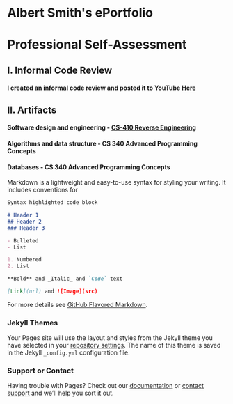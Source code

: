 # Albert Smith's ePortfolio

# Professional Self-Assessment




## I. Informal Code Review
#### I created an informal code review and posted it to YouTube [Here](https://youtu.be/orjrt5hhb78)<br/>


## II. Artifacts
#### Software design and engineering - [CS-410 Reverse Engineering](https://github.com/CodeMonkey1976/CodeMonkey/tree/gh-pages/Artifact%201)<br/>
#### Algorithms and data structure -   CS 340 Advanced Programming Concepts
#### Databases -                       CS 340 Advanced Programming Concepts

Markdown is a lightweight and easy-to-use syntax for styling your writing. It includes conventions for

```markdown
Syntax highlighted code block

# Header 1
## Header 2
### Header 3

- Bulleted
- List

1. Numbered
2. List

**Bold** and _Italic_ and `Code` text

[Link](url) and ![Image](src)
```

For more details see [GitHub Flavored Markdown](https://guides.github.com/features/mastering-markdown/).

### Jekyll Themes

Your Pages site will use the layout and styles from the Jekyll theme you have selected in your [repository settings](https://github.com/CodeMonkey1976/CodeMonkey/settings). The name of this theme is saved in the Jekyll `_config.yml` configuration file.

### Support or Contact

Having trouble with Pages? Check out our [documentation](https://docs.github.com/categories/github-pages-basics/) or [contact support](https://github.com/contact) and we’ll help you sort it out.
